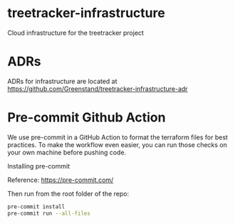 # treetracker-infrastructure

Cloud infrastructure for the treetracker project

# ADRs
ADRs for infrastructure are located at https://github.com/Greenstand/treetracker-infrastructure-adr



# Pre-commit Github Action

We use pre-commit in a GitHub Action to format the terraform files for best practices. To make the workflow even easier, you can run those checks on your own machine before pushing code.

Installing pre-commit

Reference:
https://pre-commit.com/

Then run from the root folder of the repo:
```sh
pre-commit install
pre-commit run --all-files
```
